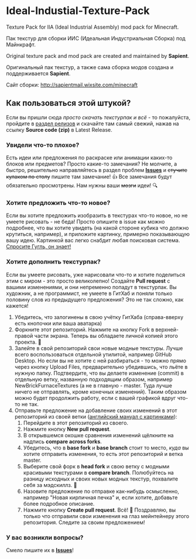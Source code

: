 # Ideal-Industial-Texture-Pack

Texture Pack for IIA (Ideal Industrial Assembly) mod pack for Minecraft.

Пак текстур для сборки ИИС (Идеальная Индустриальная Сборка) под Майнкрафт.


Original texture pack and mod pack are created and maintained by **Sapient**.

Оригинальный пак текстур, а также сама сборка модов создана и поддерживается **Sapient**.

Сайт сборки: http://sapientmail.wixsite.com/minecraft


## Как пользоваться этой штукой?

Если вы пришли сюда *просто скачать текстурпак и всё* - то пожалуйста, пройдите в [раздел релизов](https://github.com/GuestEG/IIA-Texture-Pack/releases) и скачайте там самый свежий, нажав на ссылку **Source code (zip)** в Latest Release.


### Увидели что-то плохое? 
Есть идеи или предложения по раскраске или анимации каких-то блоков или предметов? Просто какие-то замечания?
Не молчите, а быстро, решительно направляйтесь в раздел проблем [**Issues**](https://github.com/GuestEG/IIA-Texture-Pack/issues) и ~~стучите кулаком по столу~~ пишите там замечание! :+1:
Все замечания будут обязательно просмотрены. Нам нужны ваши ~~мозги~~ идеи! :mag:

### Хотите предложить что-то новое?
Если вы хотите предложить изобразить в текстурах что-то новое, но не умеете рисовать - не беда! Просто опишите в issue как можно подробнее, что вы хотите увидеть (на какой стороне кубика что должно крутиться, например), и приложите картинку, примерно показывающую вашу идею. Картинкой вас легко снабдит любая поисковая система. [Спросите Гугль, он знает!](https://images.google.com)

### Хотите дополнить текстурпак?
Если вы умеете рисовать, уже нарисовали что-то и хотите поделиться этим с миром - это просто великолепно! Создайте **Pull request** с вашими изменениями, и они непременно попадут в текстурпак.
Вы художник, а не программист, не умеете в ГитХаб и поняли только половину слов из предыдущего предложения? Это не так сложно, как кажется!
1. Убедитесь, что залогинены в свою учётку ГитХаба (справа-вверху есть кнопочки или ваша аватарка)
2. Форкните этот репозиторий. Нажмите на кнопку Fork в верхней-правой части экрана. Теперь вы обладаете личной копией этого проекта. :metal:
3. Залейте в свой репозиторий свои новые модные текстуры. Лучше всего воспользоваться отдельной утилитой, например GitHub Desktop. Но если вы не хотите с ней разбираться - то можно прямо через кнопку Upload Files, предварительно убедившись, что льёте в нужную папку. Подтвердите, что вы делаете изменение (commit) в отдельную ветку, названную подходящим образом, например NewBrickFurnaceTextures (а не в главную - master. Туда лучше ничего не отправлять, кроме конечных изменений). Таким образом можно будет продолжить работу, если с вашей графикой вдруг что-то не так. 
4. Отправьте предложение на добавление своих изменений в этот репозиторий из своей ветки ([английский мануал с картинками](https://help.github.com/articles/creating-a-pull-request-from-a-fork/)):
   1. Перейдите в этот репозиторий из своего.
   2. Нажмите кнопку **New pull request**.
   3. В открывшемся окошке сравнения изменений щёлкните на надпись **compare across forks**.
   4. Убедитесь, что в **base fork** и **base branch** стоит то место, *куда* вы хотите отправить изменения, то есть этот репозиторий и ветка master. 
   5. Выберите свой форк в **head fork** и свою ветку с модными красивыми текстурами в **compare branch**. Полюбуйтесь на разницу исходных и своих новых модных текстур, похвалите себя за мэдскиллз. :cake:
   6. Назовите предложение по отправке как-нибудь осмысленно, например "Новая кирпичная печка" и, если хотите, добавьте более подробное описание.
   7. Нажмите кнопку **Create pull request**. Всё! :tada: Поздравляю, вы только что отправили свои изменения на глаз мейнтейнеру этого репозитория. Следите за своим предложением!

### У вас возникли вопросы?
Смело пишите их в [**Issues**](https://github.com/GuestEG/IIA-Texture-Pack/issues)!

